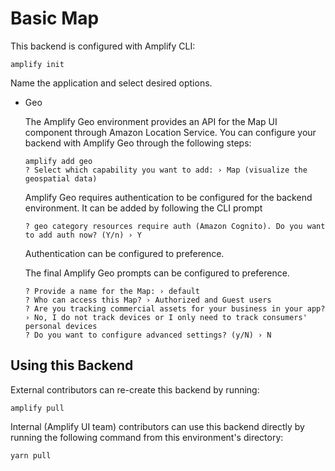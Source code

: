 # Basic Map

This backend is configured with Amplify CLI:

```shell
amplify init
```

Name the application and select desired options.

- Geo

  The Amplify Geo environment provides an API for the Map UI component through Amazon Location Service. You can configure your backend with Amplify Geo through the following steps:

  ```shell
  amplify add geo
  ? Select which capability you want to add: › Map (visualize the geospatial data)
  ```

  Amplify Geo requires authentication to be configured for the backend environment. It can be added by following the CLI prompt

  ```shell
  ? geo category resources require auth (Amazon Cognito). Do you want to add auth now? (Y/n) › Y
  ```

  Authentication can be configured to preference.

  The final Amplify Geo prompts can be configured to preference.

  ```shell
  ? Provide a name for the Map: › default
  ? Who can access this Map? › Authorized and Guest users
  ? Are you tracking commercial assets for your business in your app? › No, I do not track devices or I only need to track consumers' personal devices
  ? Do you want to configure advanced settings? (y/N) › N
  ```

## Using this Backend

External contributors can re-create this backend by running:

```shell
amplify pull
```

Internal (Amplify UI team) contributors can use this backend directly by running the following command from this environment's directory:

```shell
yarn pull
```
